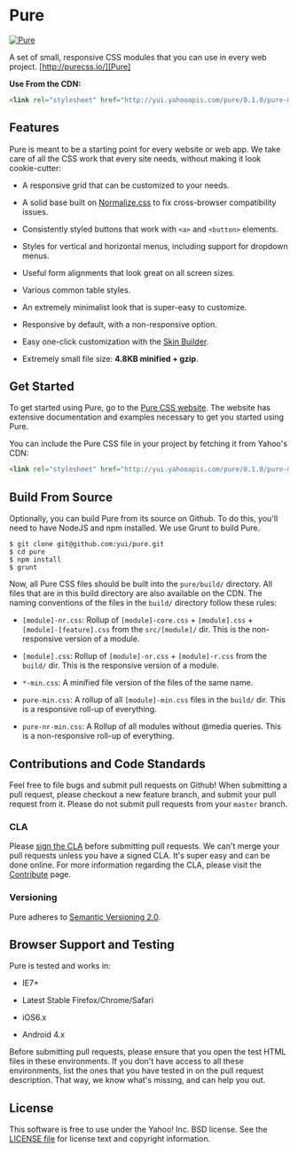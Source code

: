 Pure
====

[![Pure](http://f.cl.ly/items/2y0M0E2Q3a2H0z1N1Y19/pure-banner.png)][Pure]

A set of small, responsive CSS modules that you can use in every web project.
[http://purecss.io/][Pure]

**Use From the CDN:**

```html
<link rel="stylesheet" href="http://yui.yahooapis.com/pure/0.1.0/pure-min.css">
```


[Pure]: http://purecss.io/


Features
--------

Pure is meant to be a starting point for every website or web app. We take care
of all the CSS work that every site needs, without making it look cookie-cutter:

* A responsive grid that can be customized to your needs.

* A solid base built on [Normalize.css][] to fix cross-browser compatibility
  issues.

* Consistently styled buttons that work with `<a>` and `<button>` elements.

* Styles for vertical and horizontal menus, including support for dropdown
  menus.

* Useful form alignments that look great on all screen sizes.

* Various common table styles.

* An extremely minimalist look that is super-easy to customize.

* Responsive by default, with a non-responsive option.

* Easy one-click customization with the [Skin Builder][].

* Extremely small file size: **4.8KB minified + gzip**.


[Normalize.css]: http://necolas.github.io/normalize.css/
[Skin Builder]: http://yui.github.io/skinbuilder/?mode=pure


Get Started
-----------

To get started using Pure, go to the [Pure CSS website][Pure]. The website has
extensive documentation and examples necessary to get you started using Pure.

You can include the Pure CSS file in your project by fetching it from Yahoo's
CDN:

```html
<link rel="stylesheet" href="http://yui.yahooapis.com/pure/0.1.0/pure-min.css">
```


Build From Source
-----------------

Optionally, you can build Pure from its source on Github. To do this, you'll
need to have NodeJS and npm installed. We use Grunt to build Pure.

```shell
$ git clone git@github.com:yui/pure.git
$ cd pure
$ npm install
$ grunt
```

Now, all Pure CSS files should be built into the `pure/build/` directory. All
files that are in this build directory are also available on the CDN. The naming
conventions of the files in the `build/` directory follow these rules:

* `[module]-nr.css`: Rollup of `[module]-core.css` + `[module].css` +
  `[module]-[feature].css` from the `src/[module]/` dir. This is the
  non-responsive version of a module.

* `[module].css`: Rollup of `[module]-nr.css` + `[module]-r.css` from the
  `build/` dir. This is the responsive version of a module.

* `*-min.css`: A minified file version of the files of the same name.

* `pure-min.css`: A rollup of all `[module]-min.css` files in the `build/` dir.
  This is a responsive roll-up of everything.

* `pure-nr-min.css`: A Rollup of all modules without @media queries. This is a
  non-responsive roll-up of everything.


Contributions and Code Standards
--------------------------------

Feel free to file bugs and submit pull requests on Github! When submitting a
pull request, please checkout a new feature branch, and submit your pull request
from it. Please do not submit pull requests from your `master` branch.

### CLA

Please [sign the CLA][] before submitting pull requests. We can't merge your pull 
requests unless you have a signed CLA. It's super easy and can be done online. 
For more information regarding the CLA, please visit the [Contribute][] page.

[sign the CLA]: https://secure.echosign.com/public/hostedForm?formid=A9PFU5T58653A
[Contribute]: http://yuilibrary.com/contribute/cla/

### Versioning

Pure adheres to [Semantic Versioning 2.0](http://semver.org/).


Browser Support and Testing
---------------------------

Pure is tested and works in:

* IE7+

* Latest Stable Firefox/Chrome/Safari

* iOS6.x

* Android 4.x 

Before submitting pull requests, please ensure that you open the test HTML files in
these environments. If you don't have access to all these environments, list the
ones that you have tested in on the pull request description. That way, we know
what's missing, and can help you out. 


License
-------
 
This software is free to use under the Yahoo! Inc. BSD license.
See the [LICENSE file][] for license text and copyright information.

[LICENSE file]: https://github.com/yui/pure/blob/master/LICENSE.md
